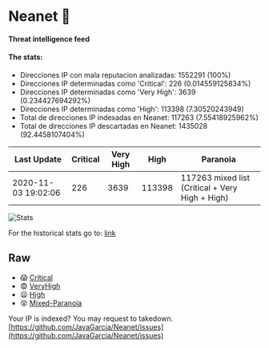 # Neanet :hocho:
#### Threat intelligence feed
#### The stats:

- Direcciones IP con mala reputacion analizadas: 1552291 (100%)
- Direcciones IP determinadas como 'Critical':  226 (0.014559125834%)
- Direcciones IP determinadas como 'Very High':  3639 (0.234427694292%)
- Direcciones IP determinadas como 'High':  113398 (7.30520243949)
- Total de direcciones IP indexadas en Neanet:  117263 (7.55418925962%)
- Total de direcciones IP descartadas en Neanet:  1435028 (92.4458107404%)

| Last Update | Critical | Very High | High | Paranoia |
| --- | --- | --- | --- | --- |
| 2020-11-03 19:02:06 | 226 | 3639 | 113398 | 117263 mixed list (Critical + Very High + High)|

![Stats](https://docs.google.com/spreadsheets/d/e/2PACX-1vSnaNMIXVabIpDJjufMlzH7poXnshF3mgd8Is1g9ytUEzVsP5my4Trn8f-xkoLLQ38xpL3HtmUexLo6/pubchart?oid=501124687&format=image)

For the historical stats go to: [link](/stats.csv)
## Raw
- :scream: [Critical](https://raw.githubusercontent.com/JavaGarcia/Neanet/master/blacklists/neanet_critical.txt)
- :fearful: [VeryHigh](https://raw.githubusercontent.com/JavaGarcia/Neanet/master/blacklists/neanet_veryHigh.txtt)
- :frowning: [High](https://raw.githubusercontent.com/JavaGarcia/Neanet/master/blacklists/neanet_high.txt)
- :dizzy_face: [Mixed-Paranoia](https://raw.githubusercontent.com/JavaGarcia/Neanet/master/blacklists/neanet_all.txt)


Your IP is indexed? You may request to takedown. [https://github.com/JavaGarcia/Neanet/issues](https://github.com/JavaGarcia/Neanet/issues)























































































































































































































































































































































































































































































































































































































































































































































































































































































































































































































































































































































































































































































































































































































































































































































































































































































































































































































































































































































